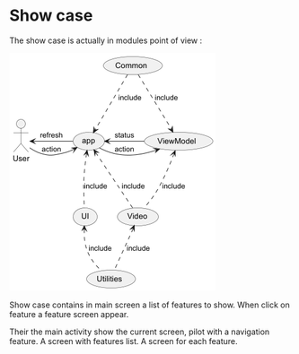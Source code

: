 # Show case

The show case is actually in modules point of view :

![Relationship between modules in show case](ShowCaseModules.png)

Show case contains in main screen a list of features to show. 
When click on feature a feature screen appear.

Their the main activity show the current screen, pilot with a navigation feature.
A screen with features list.
A screen for each feature.

